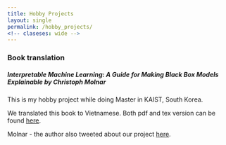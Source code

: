 ```yaml
---
title: Hobby Projects
layout: single
permalink: /hobby_projects/
<!-- claseses: wide -->
---
```


### Book translation

##### Interpretable Machine Learning: A Guide for Making Black Box Models Explainable by Christoph Molnar

This is my hobby project while doing Master in KAIST, South Korea.

We translated this book to Vietnamese. Both pdf and tex version can be found [here](https://github.com/senamix/InterpretableMLBook-Vietnamese).

Molnar - the author also tweeted about our project [here](https://twitter.com/ChristophMolnar/status/1366383437645574145?s=20).
